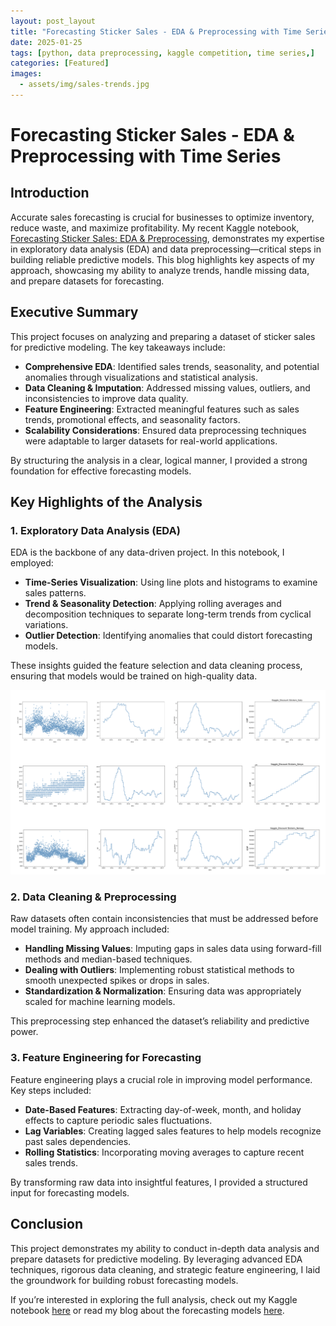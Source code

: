 ```yaml
---
layout: post_layout
title: "Forecasting Sticker Sales - EDA & Preprocessing with Time Series"
date: 2025-01-25
tags: [python, data preprocessing, kaggle competition, time series,]
categories: [Featured]
images:
  - assets/img/sales-trends.jpg
---
```


# Forecasting Sticker Sales - EDA & Preprocessing with Time Series

## Introduction

Accurate sales forecasting is crucial for businesses to optimize inventory, reduce waste, and maximize profitability. My recent Kaggle notebook, [Forecasting Sticker Sales: EDA & Preprocessing](https://www.kaggle.com/code/hoale2908/forecasting-sticker-sales-eda-preprocessing), demonstrates my expertise in exploratory data analysis (EDA) and data preprocessing—critical steps in building reliable predictive models. This blog highlights key aspects of my approach, showcasing my ability to analyze trends, handle missing data, and prepare datasets for forecasting.

## Executive Summary

This project focuses on analyzing and preparing a dataset of sticker sales for predictive modeling. The key takeaways include:

- **Comprehensive EDA**: Identified sales trends, seasonality, and potential anomalies through visualizations and statistical analysis.
- **Data Cleaning & Imputation**: Addressed missing values, outliers, and inconsistencies to improve data quality.
- **Feature Engineering**: Extracted meaningful features such as sales trends, promotional effects, and seasonality factors.
- **Scalability Considerations**: Ensured data preprocessing techniques were adaptable to larger datasets for real-world applications.

By structuring the analysis in a clear, logical manner, I provided a strong foundation for effective forecasting models.

## Key Highlights of the Analysis

### 1. Exploratory Data Analysis (EDA)
EDA is the backbone of any data-driven project. In this notebook, I employed:
- **Time-Series Visualization**: Using line plots and histograms to examine sales patterns.
- **Trend & Seasonality Detection**: Applying rolling averages and decomposition techniques to separate long-term trends from cyclical variations.
- **Outlier Detection**: Identifying anomalies that could distort forecasting models.

These insights guided the feature selection and data cleaning process, ensuring that models would be trained on high-quality data.

<img src="https://raw.githubusercontent.com/Hoale2908/kaggle_forecasting_sticker_sales/refs/heads/main/sales_trend.png" class="post-image" alt="sales_trend">

### 2. Data Cleaning & Preprocessing
Raw datasets often contain inconsistencies that must be addressed before model training. My approach included:
- **Handling Missing Values**: Imputing gaps in sales data using forward-fill methods and median-based techniques.
- **Dealing with Outliers**: Implementing robust statistical methods to smooth unexpected spikes or drops in sales.
- **Standardization & Normalization**: Ensuring data was appropriately scaled for machine learning models.

This preprocessing step enhanced the dataset’s reliability and predictive power.

### 3. Feature Engineering for Forecasting
Feature engineering plays a crucial role in improving model performance. Key steps included:
- **Date-Based Features**: Extracting day-of-week, month, and holiday effects to capture periodic sales fluctuations.
- **Lag Variables**: Creating lagged sales features to help models recognize past sales dependencies.
- **Rolling Statistics**: Incorporating moving averages to capture recent sales trends.

By transforming raw data into insightful features, I provided a structured input for forecasting models.

## Conclusion
This project demonstrates my ability to conduct in-depth data analysis and prepare datasets for predictive modeling. By leveraging advanced EDA techniques, rigorous data cleaning, and strategic feature engineering, I laid the groundwork for building robust forecasting models.

If you’re interested in exploring the full analysis, check out my Kaggle notebook [here](https://www.kaggle.com/code/hoale2908/forecasting-sticker-sales-eda-preprocessing) or read my blog about the forecasting models [here](https://hoale2908.github.io/featured/2025/02/01/forecasting-sales-modeling-with-time-series.html).

